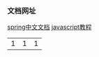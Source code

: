 ### 文档网址
[spring中文文档](https://springdoc.cn/)
[javascript教程](https://zh.javascript.info/)
<table>
  <tr>
    <td>1</td>
    <td>1</td>
    <td>1</td>
  </tr>
</table>
